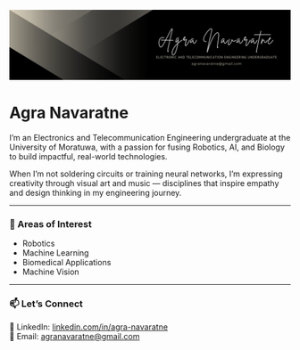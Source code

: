 ![Banner](./banner.png)


# Agra Navaratne

I’m an Electronics and Telecommunication Engineering undergraduate at the University of Moratuwa, with a passion for fusing Robotics, AI, and Biology to build impactful, real-world technologies. 

When I’m not soldering circuits or training neural networks, I’m expressing creativity through visual art and music — disciplines that inspire empathy and design thinking in my engineering journey.

---

### 🔬 Areas of Interest
- Robotics
- Machine Learning
- Biomedical Applications
- Machine Vision


---


### 📫 Let’s Connect  
💼 LinkedIn: [linkedin.com/in/agra-navaratne](https://www.linkedin.com/in/agra-navaratne)  
📧 Email: agranavaratne@gmail.com  

<!-- Optionally, add a visitor counter or GitHub stats here -->

